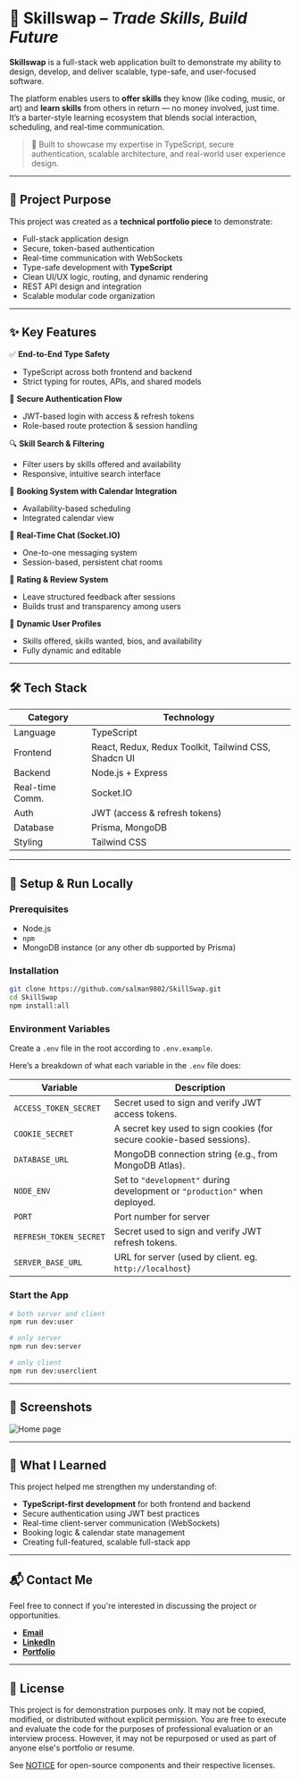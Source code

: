 # 🎯 Skillswap – _Trade Skills, Build Future_

**Skillswap** is a full-stack web application built to demonstrate my ability to design, develop, and deliver scalable, type-safe, and user-focused software.

The platform enables users to **offer skills** they know (like coding, music, or art) and **learn skills** from others in return — no money involved, just time. It’s a barter-style learning ecosystem that blends social interaction, scheduling, and real-time communication.

> 🚀 Built to showcase my expertise in TypeScript, secure authentication, scalable architecture, and real-world user experience design.

---

## 🧩 Project Purpose

This project was created as a **technical portfolio piece** to demonstrate:

- Full-stack application design
- Secure, token-based authentication
- Real-time communication with WebSockets
- Type-safe development with **TypeScript**
- Clean UI/UX logic, routing, and dynamic rendering
- REST API design and integration
- Scalable modular code organization

---

## ✨ Key Features

✅ **End-to-End Type Safety**

- TypeScript across both frontend and backend
- Strict typing for routes, APIs, and shared models

🔐 **Secure Authentication Flow**

- JWT-based login with access & refresh tokens
- Role-based route protection & session handling

🔍 **Skill Search & Filtering**

- Filter users by skills offered and availability
- Responsive, intuitive search interface

📅 **Booking System with Calendar Integration**

- Availability-based scheduling
- Integrated calendar view

💬 **Real-Time Chat (Socket.IO)**

- One-to-one messaging system
- Session-based, persistent chat rooms

🌟 **Rating & Review System**

- Leave structured feedback after sessions
- Builds trust and transparency among users

👤 **Dynamic User Profiles**

- Skills offered, skills wanted, bios, and availability
- Fully dynamic and editable

---

## 🛠 Tech Stack

| Category        | Technology                                           |
| --------------- | ---------------------------------------------------- |
| Language        | TypeScript                                           |
| Frontend        | React, Redux, Redux Toolkit, Tailwind CSS, Shadcn UI |
| Backend         | Node.js + Express                                    |
| Real-time Comm. | Socket.IO                                            |
| Auth            | JWT (access & refresh tokens)                        |
| Database        | Prisma, MongoDB                                      |
| Styling         | Tailwind CSS                                         |

---

## 🧰 Setup & Run Locally

### Prerequisites

- Node.js
- `npm`
- MongoDB instance (or any other db supported by Prisma)

### Installation

```bash
git clone https://github.com/salman9802/SkillSwap.git
cd SkillSwap
npm install:all
```

### Environment Variables

Create a `.env` file in the root according to `.env.example`.

Here’s a breakdown of what each variable in the `.env` file does:

| Variable               | Description                                                                |
| ---------------------- | -------------------------------------------------------------------------- |
| `ACCESS_TOKEN_SECRET`  | Secret used to sign and verify JWT access tokens.                          |
| `COOKIE_SECRET`        | A secret key used to sign cookies (for secure cookie-based sessions).      |
| `DATABASE_URL`         | MongoDB connection string (e.g., from MongoDB Atlas).                      |
| `NODE_ENV`             | Set to `"development"` during development or `"production"` when deployed. |
| `PORT`                 | Port number for server                                                     |
| `REFRESH_TOKEN_SECRET` | Secret used to sign and verify JWT refresh tokens.                         |
| `SERVER_BASE_URL`      | URL for server (used by client. eg. `http://localhost`)                    |

### Start the App

```bash
# both server and client
npm run dev:user

# only server
npm run dev:server

# only client
npm run dev:userclient
```

---

## 📸 Screenshots

![Home page](./assets/homepage.png)

---

## 🧠 What I Learned

This project helped me strengthen my understanding of:

- **TypeScript-first development** for both frontend and backend
- Secure authentication using JWT best practices
- Real-time client-server communication (WebSockets)
- Booking logic & calendar state management
- Creating full-featured, scalable full-stack app

---

## 📬 Contact Me

Feel free to connect if you're interested in discussing the project or opportunities.

- **[Email](mailto:khansalmanayaz@gmail.com)**
- **[LinkedIn](https://www.linkedin.com/in/salman9802/)**
- **[Portfolio](https://salman9802.github.io/Portfolio/)**

---

## 📄 License

This project is for demonstration purposes only. It may not be copied, modified, or distributed without explicit permission. You are free to execute and evaluate the code for the purposes of professional evaluation or an interview process. However, it may not be repurposed or used as part of anyone else's portfolio or resume.

See [NOTICE](./NOTICE.md) for open-source components and their respective licenses.
